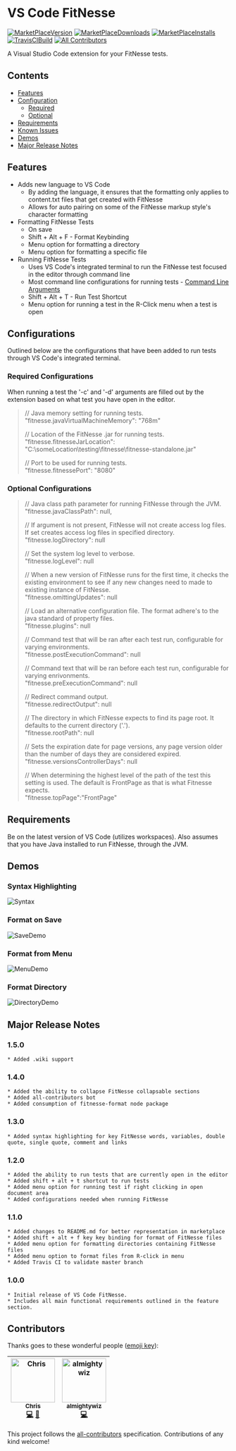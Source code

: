 # VS Code FitNesse

[![MarketPlaceVersion](https://vsmarketplacebadge.apphb.com/version/chrisotto.vscodefitnesse.svg?color=blue&style=?style=for-the-badge&logo=visual-studio-code)](https://marketplace.visualstudio.com/items?itemName=chrisotto.vscodefitnesse) [![MarketPlaceDownloads](https://vsmarketplacebadge.apphb.com/downloads/chrisotto.vscodefitnesse.svg?color=blue)](https://marketplace.visualstudio.com/items?itemName=chrisotto.vscodefitnesse) [![MarketPlaceInstalls](https://vsmarketplacebadge.apphb.com/installs/chrisotto.vscodefitnesse.svg?color=blue)](https://marketplace.visualstudio.com/items?itemName=chrisotto.vscodefitnesse) [![TravisCIBuild](https://travis-ci.org/chrisotto6/VSCodeFitNesse.svg?branch=master)](https://travis-ci.org/chrisotto6/VSCodeFitNesse) [![All Contributors](https://img.shields.io/badge/all_contributors-2-orange.svg?style=flat-square)](#contributors)

A Visual Studio Code extension for your FitNesse tests.

## Contents

- [Features](#Features)
- [Configuration](#Configurations)
  - [Required](#Required-Configurations)
  - [Optional](#Optional-Configurations)
- [Requirements](#Requirements)
- [Known Issues](#Known-Issues)
- [Demos](#Demos)
- [Major Release Notes](#Major-Release-Notes)

## Features

- Adds new language to VS Code
  - By adding the language, it ensures that the formatting only applies to content.txt files that get created with FitNesse
  - Allows for auto pairing on some of the FitNesse markup style's character formatting
- Formatting FitNesse Tests
  - On save
  - Shift + Alt + F - Format Keybinding
  - Menu option for formatting a directory
  - Menu option for formatting a specific file
- Running FitNesse Tests
  - Uses VS Code's integrated terminal to run the FitNesse test focused in the editor through command line
  - Most command line configurations for running tests - [Command Line Arguments](http://www.fitnesse.org/FitNesse.UserGuide.AdministeringFitNesse.CommandLineArguments)
  - Shift + Alt + T - Run Test Shortcut
  - Menu option for running a test in the R-Click menu when a test is open

## Configurations

Outlined below are the configurations that have been added to run tests through VS Code's integrated terminal.

### Required Configurations

When running a test the '-c' and '-d' arguments are filled out by the extension based on what test you have open in the editor.

> // Java memory setting for running tests.\
>  "fitnesse.javaVirtualMachineMemory": "768m"
>
> // Location of the FitNesse .jar for running tests.\
>  "fitnesse.fitnesseJarLocation": "C:\\someLocation\\testing\\fitnesse\\fitnesse-standalone.jar"
>
> // Port to be used for running tests.\
>  "fitnesse.fitnessePort": "8080"

### Optional Configurations

> // Java class path parameter for running FitNesse through the JVM.\
>  "fitnesse.javaClassPath": null,
>
> // If argument is not present, FitNesse will not create access log files. If set creates access log files in specified directory.\
>  "fitnesse.logDirectory": null
>
> // Set the system log level to verbose.\
>  "fitnesse.logLevel": null
>
> // When a new version of FitNesse runs for the first time, it checks the existing environment to see if any new changes need to made to existing instance of FitNesse.\
>  "fitnesse.omittingUpdates": null
>
> // Load an alternative configuration file. The format adhere's to the java standard of property files.\
>  "fitnesse.plugins": null
>
> // Command test that will be ran after each test run, configurable for varying environments.\
>  "fitnesse.postExecutionCommand": null
>
> // Command text that will be ran before each test run, configurable for varying enrivonments.\
>  "fitnesse.preExecutionCommand": null
>
> // Redirect command output.\
>  "fitnesse.redirectOutput": null
>
> // The directory in which FitNesse expects to find its page root. It defaults to the current directory ('.').\
>  "fitnesse.rootPath": null
>
> // Sets the expiration date for page versions, any page version older than the number of days they are considered expired.\
>  "fitnesse.versionsControllerDays": null
>
> // When determining the highest level of the path of the test this setting is used. The default is FrontPage as that is what Fitnesse expects.\
>  "fitnesse.topPage":"FrontPage"

## Requirements

Be on the latest version of VS Code (utilizes workspaces). Also assumes that you have Java installed to run FitNesse, through the JVM.

## Demos

### Syntax Highlighting

![Syntax](images/syntax.png)

### Format on Save

![SaveDemo](images/SaveDemo.gif)

### Format from Menu

![MenuDemo](images/MenuDemo.gif)

### Format Directory

![DirectoryDemo](images/DirectoryDemo.gif)

## Major Release Notes

### 1.5.0

    * Added .wiki support

### 1.4.0

    * Added the ability to collapse FitNesse collapsable sections
    * Added all-contributors bot
    * Added consumption of fitnesse-format node package

### 1.3.0

    * Added syntax highlighting for key FitNesse words, variables, double quote, single quote, comment and links

### 1.2.0

    * Added the ability to run tests that are currently open in the editor
    * Added shift + alt + t shortcut to run tests
    * Added menu option for running test if right clicking in open document area
    * Added configurations needed when running FitNesse

### 1.1.0

    * Added changes to README.md for better representation in marketplace
    * Added shift + alt + f key key binding for format of FitNesse files
    * Added menu option for formatting directories containing FitNesse files
    * Added menu option to format files from R-click in menu
    * Added Travis CI to validate master branch

### 1.0.0

    * Initial release of VS Code FitNesse.
    * Includes all main functional requirements outlined in the feature section.

## Contributors

Thanks goes to these wonderful people ([emoji key](https://github.com/all-contributors/all-contributors#emoji-key)):

<!-- ALL-CONTRIBUTORS-LIST:START - Do not remove or modify this section -->
<!-- prettier-ignore -->
| [<img src="https://avatars3.githubusercontent.com/u/5222069?v=4" width="100px;" alt="Chris"/><br /><sub><b>Chris</b></sub>](http://chrisotto.tech/)<br />[💻](https://github.com/chrisotto6/VSCodeFitNesse/commits?author=chrisotto6 "Code") [🎨](#design-chrisotto6 "Design") | [<img src="https://avatars3.githubusercontent.com/u/20071596?v=4" width="100px;" alt="almightywiz"/><br /><sub><b>almightywiz</b></sub>](https://github.com/almightywiz)<br />[💻](https://github.com/chrisotto6/VSCodeFitNesse/commits?author=almightywiz "Code") |
| :---: | :---: |

<!-- ALL-CONTRIBUTORS-LIST:END -->

This project follows the [all-contributors](https://github.com/all-contributors/all-contributors) specification. Contributions of any kind welcome!
